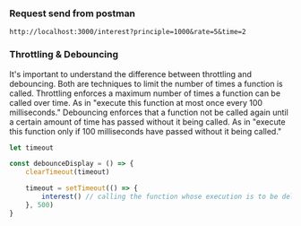 ### Request send from postman
```
http://localhost:3000/interest?principle=1000&rate=5&time=2
```

### Throttling & Debouncing
It's important to understand the difference between throttling and debouncing. Both are techniques to limit the number of times a function is called. Throttling enforces a maximum number of times a function can be called over time. As in "execute this function at most once every 100 milliseconds." Debouncing enforces that a function not be called again until a certain amount of time has passed without it being called. As in "execute this function only if 100 milliseconds have passed without it being called."

```javascript
let timeout

const debounceDisplay = () => {
    clearTimeout(timeout)

    timeout = setTimeout(() => {
        interest() // calling the function whose execution is to be delayed
    }, 500)
}
```